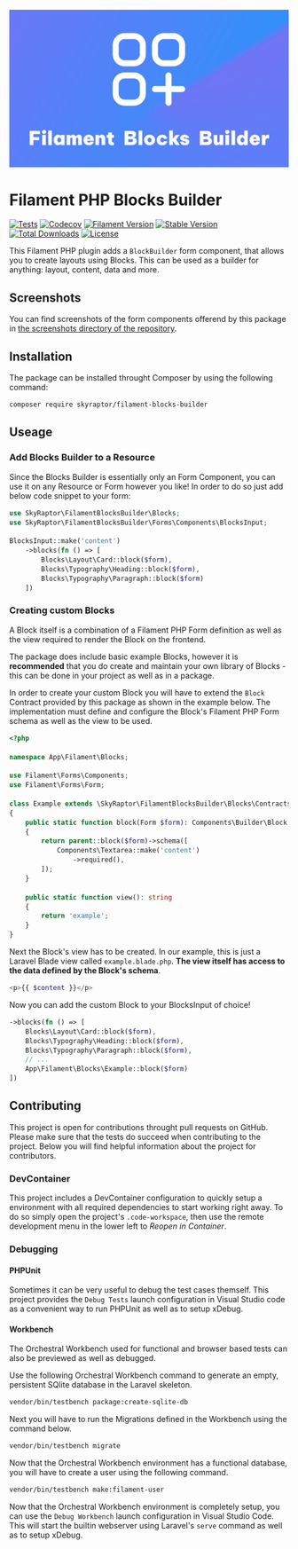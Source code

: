 ![Filament Blocks Builder Thumbnail](./doc/Thumbnail.jpg)
# Filament PHP Blocks Builder
[![Tests](https://github.com/bumbummen99/filament-blocks-builder/actions/workflows/tests.yml/badge.svg)](https://github.com/bumbummen99/filament-blocks-builder/actions/workflows/tests.yml)
[![Codecov](https://codecov.io/github/bumbummen99/filament-blocks-builder/graph/badge.svg?token=CQUDGFF150)](https://codecov.io/github/bumbummen99/filament-blocks-builder)
[![Filament Version](https://img.shields.io/packagist/dependency-v/skyraptor/filament-blocks-builder/filament%2Fforms?label=filament)](https://github.com/filamentphp/filament/)
[![Stable Version](https://img.shields.io/packagist/v/skyraptor/filament-blocks-builder?label=stable)](https://packagist.org/packages/skyraptor/filament-blocks-builder)
[![Total Downloads](https://img.shields.io/packagist/dt/skyraptor/filament-blocks-builder)](https://packagist.org/packages/skyraptor/filament-blocks-builder)
[![License](https://img.shields.io/github/license/bumbummen99/filament-blocks-builder)](https://github.com/bumbummen99/filament-blocks-builder/blob/master/LICENSE)

This Filament PHP plugin adds a `BlockBuilder` form component, that allows you to create layouts using Blocks. This can be used as a builder for anything: layout, content, data and more.

## Screenshots
You can find screenshots of the form components offerend by this package in [the screenshots directory of the repository](https://github.com/bumbummen99/filament-blocks-builder/tree/master/doc/screenshots).

## Installation
The package can be installed throught Composer by using the following command:
```sh
composer require skyraptor/filament-blocks-builder
```

## Useage
### Add Blocks Builder to a Resource
Since the Blocks Builder is essentially only an Form Component, you can use it on any Resource or Form however you like!
In order to do so just add below code snippet to your form:
```php
use SkyRaptor\FilamentBlocksBuilder\Blocks;
use SkyRaptor\FilamentBlocksBuilder\Forms\Components\BlocksInput;

BlocksInput::make('content')
    ->blocks(fn () => [
        Blocks\Layout\Card::block($form),
        Blocks\Typography\Heading::block($form),
        Blocks\Typography\Paragraph::block($form)
    ])
```

### Creating custom Blocks
A Block itself is a combination of a Filament PHP Form definition as well as the view required to render the Block on the frontend.

The package does include basic example Blocks, however it is **recommended** that you do create and maintain 
your own library of Blocks - this can be done in your project as well as in a package.

In order to create your custom Block you will have to extend the `Block` Contract provided by this package as shown 
in the example below. The implementation must define and configure the Block's Filament PHP Form schema as well 
as the view to be used.
```php
<?php

namespace App\Filament\Blocks;

use Filament\Forms\Components;
use Filament\Forms\Form;

class Example extends \SkyRaptor\FilamentBlocksBuilder\Blocks\Contracts\Block
{
    public static function block(Form $form): Components\Builder\Block
    {
        return parent::block($form)->schema([
            Components\Textarea::make('content')
                ->required(),
        ]);
    }

    public static function view(): string
    {
        return 'example';
    }
}
```

Next the Block's view has to be created. In our example, this is just a Laravel Blade view called `example.blade.php`. **The view itself has access to the data defined by the Block's schema**.
```php
<p>{{ $content }}</p>
```

Now you can add the custom Block to your BlocksInput of choice!
```php
->blocks(fn () => [
    Blocks\Layout\Card::block($form),
    Blocks\Typography\Heading::block($form),
    Blocks\Typography\Paragraph::block($form),
    // ...
    App\Filament\Blocks\Example::block($form)
])
```

## Contributing
This project is open for contributions throught pull requests on GitHub. Please make sure that the tests do succeed when contributing to the project.
Below you will find helpful information about the project for contributors.

### DevContainer
This project includes a DevContainer configuration to quickly setup a environment with all required dependencies to start working right away. 
To do so simply open the project's `.code-workspace`, then use the remote development menu in the lower left to *Reopen in Container*.

### Debugging
#### PHPUnit
Sometimes it can be very useful to debug the test cases themself. This project provides the `Debug Tests` launch configuration in Visual Studio code 
as a convenient way to run PHPUnit as well as to setup xDebug.

#### Workbench
The Orchestral Workbench used for functional and browser based tests can also be previewed as well as debugged.

Use the following Orchestral Workbench command to generate an empty, persistent SQlite database in the Laravel skeleton.
```bash
vendor/bin/testbench package:create-sqlite-db
```

Next you will have to run the Migrations defined in the Workbench using the command below.
```bash
vendor/bin/testbench migrate
```

Now that the Orchestral Workbench environment has a functional database, you will have to create a user using the following command.
```bash
vendor/bin/testbench make:filament-user
```

Now that the Orchestral Workbench environment is completely setup, you can use the `Debug Workbench` launch configuration in Visual Studio Code. 
This will start the builtin webserver using Laravel's `serve` command as well as to setup xDebug.
